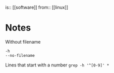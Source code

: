 is:: [[software]]
from:: [[linux]]

# Notes
Without filename
```
-h
--no-filename
```

Lines that start with a number
`grep -h '^[0-9]' *`
